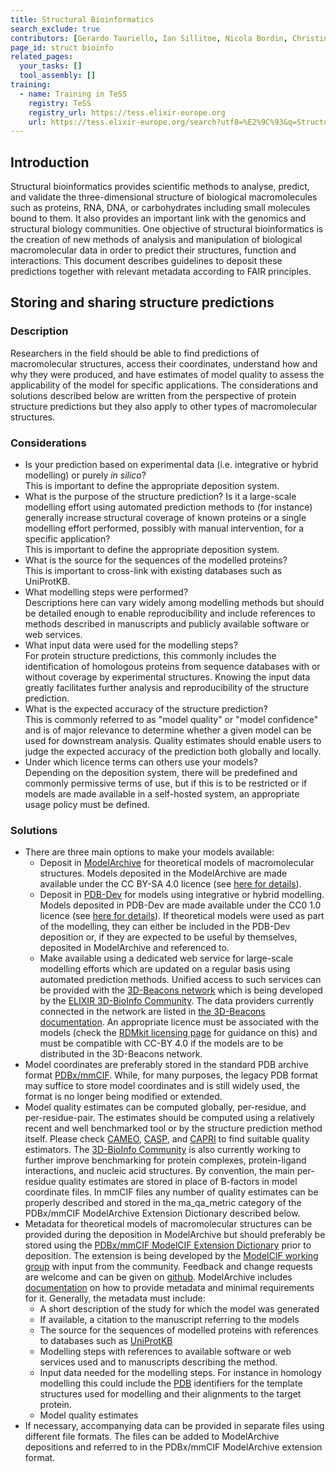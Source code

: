 ```yaml
---
title: Structural Bioinformatics
search_exclude: true
contributors: [Gerardo Tauriello, Ian Sillitoe, Nicola Bordin, Christine Orengo, Mihaly Varadi, Sameer Velankar, Jiří Černý]
page_id: struct bioinfo
related_pages: 
  your_tasks: []
  tool_assembly: []
training:
  - name: Training in TeSS
    registry: TeSS
    registry_url: https://tess.elixir-europe.org
    url: https://tess.elixir-europe.org/search?utf8=%E2%9C%93&q=Structural+Bioinformatics#workflows
---
```


## Introduction

Structural bioinformatics provides scientific methods to analyse, predict, and validate the three-dimensional structure of biological macromolecules such as proteins, RNA, DNA, or carbohydrates including small molecules bound to them. It also provides an important link with the genomics and structural biology communities. One objective of structural bioinformatics is the creation of new methods of analysis and manipulation of biological macromolecular data in order to predict their structures, function and interactions. This document describes guidelines to deposit these predictions together with relevant metadata according to FAIR principles.

## Storing and sharing structure predictions
 
### Description

Researchers in the field should be able to find predictions of macromolecular structures, access their coordinates, understand how and why they were produced, and have estimates of model quality to assess the applicability of the model for specific applications. The considerations and solutions described below are written from the perspective of protein structure predictions but they also apply to other types of macromolecular structures.

### Considerations

* Is your prediction based on experimental data (i.e. integrative or hybrid modelling) or purely *in silico*? <br> This is important to define the appropriate deposition system.
* What is the purpose of the structure prediction? Is it a large-scale modelling effort using automated prediction methods to (for instance) generally increase structural coverage of known proteins or a single modelling effort performed, possibly with manual intervention, for a specific application?<br> This is important to define the appropriate deposition system.
* What is the source for the sequences of the modelled proteins?<br> This is important to cross-link with existing databases such as UniProtKB.
* What modelling steps were performed?<br> Descriptions here can vary widely among modelling methods but should be detailed enough to enable reproducibility and include references to methods described in manuscripts and publicly available software or web services.
* What input data were used for the modelling steps?<br> For protein structure predictions, this commonly includes the identification of homologous proteins from sequence databases with or without coverage by experimental structures. Knowing the input data greatly facilitates further analysis and reproducibility of the structure prediction.
* What is the expected accuracy of the structure prediction?<br> This is commonly referred to as "model quality" or "model confidence" and is of major relevance to determine whether a given model can be used for downstream analysis. Quality estimates should enable users to judge the expected accuracy of the prediction both globally and locally.
* Under which licence terms can others use your models?<br> Depending on the deposition system, there will be predefined and commonly permissive terms of use, but if this is to be restricted or if models are made available in a self-hosted system, an appropriate usage policy must be defined.

### Solutions

* There are three main options to make your models available:
  * Deposit in [ModelArchive](https://www.modelarchive.org) for theoretical models of macromolecular structures. Models deposited in the ModelArchive are made available under the CC BY-SA 4.0 licence (see [here for details](https://modelarchive.org/terms-of-use)).
  * Deposit in [PDB-Dev](https://pdb-dev.wwpdb.org) for models using integrative or hybrid modelling. Models deposited in PDB-Dev are made available under the CC0 1.0 licence (see [here for details](https://www.wwpdb.org/about/usage-policies)). If theoretical models were used as part of the modelling, they can either be included in the PDB-Dev deposition or, if they are expected to be useful by themselves, deposited in ModelArchive and referenced to.
  * Make available using a dedicated web service for large-scale modelling efforts which are updated on a regular basis using automated prediction methods. Unified access to such services can be provided with the [3D-Beacons network](https://3d-beacons.org) which is being developed by the [ELIXIR 3D-BioInfo Community](https://elixir-europe.org/communities/3d-bioinfo). The data providers currently connected in the network are listed in [the 3D-Beacons documentation](https://www.ebi.ac.uk/pdbe/pdbe-kb/3dbeacons/docs#partners). An appropriate licence must be associated with the models (check the [RDMkit licensing page](https://rdmkit.elixir-europe.org/licensing) for guidance on this) and must be compatible with CC-BY 4.0 if the models are to be distributed in the 3D-Beacons network.
* Model coordinates are preferably stored in the standard PDB archive format [PDBx/mmCIF](https://mmcif.wwpdb.org/). While, for many purposes, the legacy PDB format may suffice to store model coordinates and is still widely used, the format is no longer being modified or extended.
* Model quality estimates can be computed globally, per-residue, and per-residue-pair. The estimates should be computed using a relatively recent and well benchmarked tool or by the structure prediction method itself. Please check [CAMEO](https://cameo3d.org), [CASP](https://predictioncenter.org), and [CAPRI](https://www.ebi.ac.uk/pdbe/complex-pred/capri/) to find suitable quality estimators. The [3D-BioInfo Community](https://elixir-europe.org/communities/3d-bioinfo) is also currently working to further improve benchmarking for protein complexes, protein-ligand interactions, and nucleic acid structures. By convention, the main per-residue quality estimates are stored in place of B-factors in model coordinate files. In mmCIF files any number of quality estimates can be properly described and stored in the ma_qa_metric category of the PDBx/mmCIF ModelArchive Extension Dictionary described below.
* Metadata for theoretical models of macromolecular structures can be provided during the deposition in ModelArchive but should preferably be stored using the [PDBx/mmCIF ModelCIF Extension Dictionary](https://mmcif.wwpdb.org/dictionaries/mmcif_ma.dic/Index) prior to deposition. The extension is being developed by the [ModelCIF working group](https://wwpdb.org/task/modelcif) with input from the community. Feedback and change requests are welcome and can be given on [github](https://github.com/ihmwg/ModelCIF). ModelArchive includes [documentation](https://modelarchive.org/help) on how to provide metadata and minimal requirements for it. Generally, the metadata must include:
  * A short description of the study for which the model was generated
  * If available, a citation to the manuscript referring to the models
  * The source for the sequences of modelled proteins with references to databases such as [UniProtKB](https://www.uniprot.org)
  * Modelling steps with references to available software or web services used and to manuscripts describing the method.
  * Input data needed for the modelling steps. For instance in homology modelling this could include the [PDB](https://www.wwpdb.org/) identifiers for the template structures used for modelling and their alignments to the target protein.
  * Model quality estimates
* If necessary, accompanying data can be provided in separate files using different file formats. The files can be added to ModelArchive depositions and referred to in the PDBx/mmCIF ModelArchive extension format.
